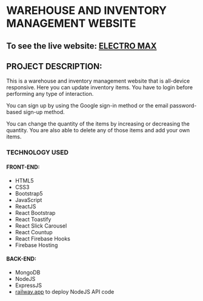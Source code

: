 # WAREHOUSE AND INVENTORY MANAGEMENT WEBSITE

## To see the live website: [ELECTRO MAX](https://electro-max.web.app/)

## PROJECT DESCRIPTION:

This is a warehouse and inventory management website that is all-device responsive. Here you can update inventory items. You have to login before performing any type of interaction.


You can sign up by using the Google sign-in method or the email password-based sign-up method.


You can change the quantity of the items by increasing or decreasing the quantity. You are also able to delete any of those items and add your own items.

### TECHNOLOGY USED
#### FRONT-END:
- HTML5
- CSS3
- Bootstrap5
- JavaScript
- ReactJS
- React Bootstrap
- React Toastify
- React Slick Carousel
- React Countup
- React Firebase Hooks
- Firebase Hosting

#### BACK-END:
- MongoDB
- NodeJS
- ExpressJS
- [railway.app](https://railway.app/) to deploy NodeJS API code